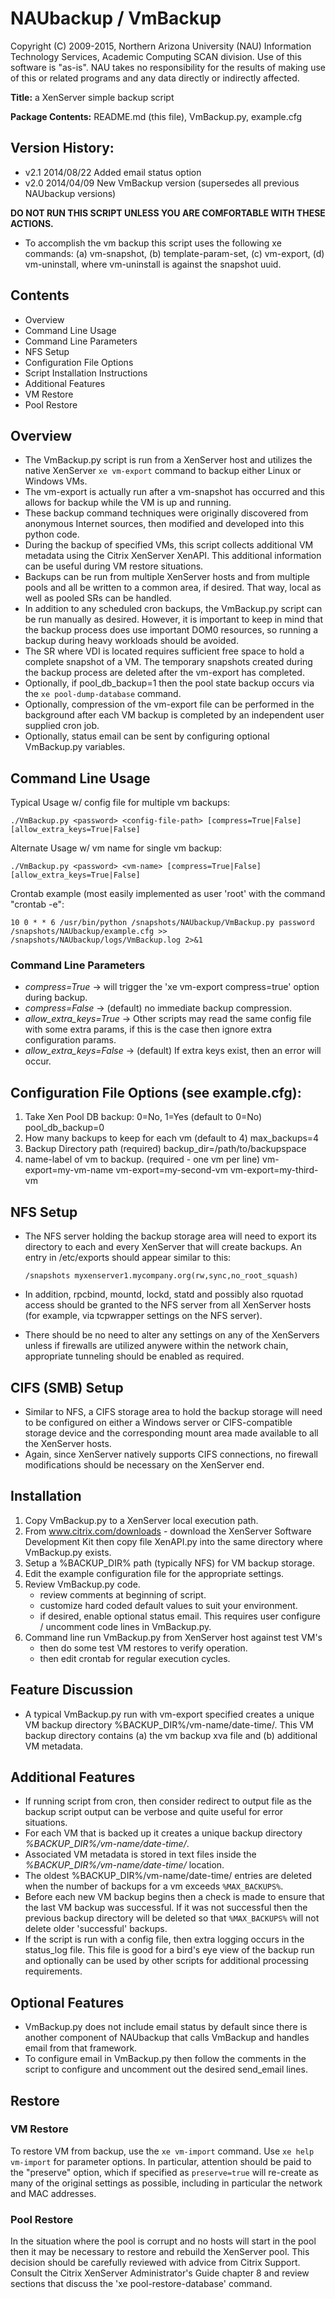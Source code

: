 # NAUbackup / VmBackup
Copyright (C) 2009-2015, Northern Arizona University (NAU)
Information Technology Services, Academic Computing SCAN division.
Use of this software is "as-is".  NAU takes no responsibility
for the results of making use of this or related programs and any data
directly or indirectly affected.

**Title:** a XenServer simple backup script

**Package Contents:** README.md (this file), VmBackup.py, example.cfg

## Version History:
 - v2.1 2014/08/22 Added email status option
 - v2.0 2014/04/09 New VmBackup version (supersedes all previous NAUbackup versions)

**DO NOT RUN THIS SCRIPT UNLESS YOU ARE COMFORTABLE WITH THESE ACTIONS.**

 - To accomplish the vm backup this script uses the following xe commands: (a) vm-snapshot, (b) template-param-set, (c) vm-export, (d) vm-uninstall, where vm-uninstall is against the snapshot uuid.

## Contents
 - Overview
 - Command Line Usage
 - Command Line Parameters
 - NFS Setup
 - Configuration File Options
 - Script Installation Instructions
 - Additional Features
 - VM Restore
 - Pool Restore

## Overview
 - The VmBackup.py script is run from a XenServer host and utilizes the native
   XenServer `xe vm-export` command to backup either Linux or Windows VMs. 
 - The vm-export is actually run after a vm-snapshot has occurred 
   and this allows for backup while the VM is up and running.
 - These backup command techniques were originally discovered from anonymous
   Internet sources, then modified and developed into this python code.
 - During the backup of specified VMs, this script collects additional VM 
   metadata using the Citrix XenServer XenAPI. This additional information
   can be useful during VM restore situations.
 - Backups can be run from multiple XenServer hosts and from multiple pools and
   all be written to a common area, if desired. That way, local as well as pooled
   SRs can be handled.
 - In addition to any scheduled cron backups, the VmBackup.py script can be run manually 
   as desired. However, it is important to keep in mind that the backup process does use
   important DOM0 resources, so running a backup during heavy workloads should be avoided.
 - The SR where VDI is located requires sufficient free space to hold a complete
   snapshot of a VM. The temporary snapshots created during the backup process are deleted 
   after the vm-export has completed.
 - Optionally, if pool_db_backup=1 then the pool state backup occurs via
   the `xe pool-dump-database` command. 
 - Optionally, compression of the vm-export file can be performed in the background 
   after each VM backup is completed by an independent user supplied cron job.
 - Optionally, status email can be sent by configuring optional VmBackup.py variables.

## Command Line Usage

Typical Usage w/ config file for multiple vm backups:

    ./VmBackup.py <password> <config-file-path> [compress=True|False] [allow_extra_keys=True|False]
  
Alternate Usage w/ vm name for single vm backup:

    ./VmBackup.py <password> <vm-name> [compress=True|False] [allow_extra_keys=True|False]

Crontab example (most easily implemented as user 'root' with the command "crontab -e":

    10 0 * * 6 /usr/bin/python /snapshots/NAUbackup/VmBackup.py password /snapshots/NAUbackup/example.cfg >> /snapshots/NAUbackup/logs/VmBackup.log 2>&1

### Command Line Parameters
 - *compress=True*          -> will trigger the 'xe vm-export compress=true' option during backup.
 - *compress=False*         -> (default) no immediate backup compression.
 - *allow_extra_keys=True*  -> Other scripts may read the same config file with some extra params, 
                           if this is the case then ignore extra configuration params.
 - *allow_extra_keys=False* -> (default) If extra keys exist, then an error will occur.

## Configuration File Options (see example.cfg):
 1. Take Xen Pool DB backup: 0=No, 1=Yes (default to 0=No)
   pool_db_backup=0
 2. How many backups to keep for each vm (default to 4)
   max_backups=4
 3. Backup Directory path (required)
   backup_dir=/path/to/backupspace
 4. name-label of vm to backup. (required - one vm per line)
   vm-export=my-vm-name
   vm-export=my-second-vm
   vm-export=my-third-vm

## NFS Setup
  - The NFS server holding the backup storage area will need to export its directory to
    each and every XenServer that will create backups. An entry in /etc/exports should
    appear similar to this:

    `/snapshots myxenserver1.mycompany.org(rw,sync,no_root_squash)`
    
  - In addition, rpcbind, mountd, lockd, statd and possibly also rquotad access should be
    granted to the NFS server from all XenServer hosts (for example, via tcpwrapper settings
    on the NFS server).
  - There should be no need to alter any settings on any of the XenServers unless if firewalls
    are utilized anywere within the network chain, appropriate tunneling should be enabled as
    required.

## CIFS (SMB) Setup
  - Similar to NFS, a CIFS storage area to hold the backup storage will need to be configured on
    either a Windows server or CIFS-compatible storage device and the corresponding mount area made
    available to all the XenServer hosts.
  - Again, since XenServer natively supports CIFS connections, no firewall modifications should be
    necessary on the XenServer end.

## Installation
 1. Copy VmBackup.py to a XenServer local execution path.
 2. From www.citrix.com/downloads - download the XenServer Software Development Kit 
     then copy file XenAPI.py into the same directory where VmBackup.py exists.
 3. Setup a %BACKUP_DIR% path (typically NFS) for VM backup storage.
 4. Edit the example configuration file for the appropriate settings.
 5. Review VmBackup.py code.
     - review comments at beginning of script.
     - customize hard coded default values to suit your environment.
     - if desired, enable optional status email. This requires user configure / uncomment code lines in VmBackup.py.
 6. Command line run VmBackup.py from XenServer host against test VM's
     - then do some test VM restores to verify operation.
     - then edit crontab for regular execution cycles.

## Feature Discussion
 - A typical VmBackup.py run with vm-export specified creates a unique 
   VM backup directory %BACKUP_DIR%/vm-name/date-time/. This VM backup directory
   contains (a) the vm backup xva file and (b) additional VM metadata.

## Additional Features
 - If running script from cron, then consider redirect to output file as the
   backup script output can be verbose and quite useful for error situations.
 - For each VM that is backed up it creates a unique backup directory 
   *%BACKUP_DIR%/vm-name/date-time/*.
 - Associated VM metadata is stored in text files inside the
   *%BACKUP_DIR%/vm-name/date-time/* location.
 - The oldest %BACKUP_DIR%/vm-name/date-time/ entries are deleted when the number of 
   backups for a vm exceeds `%MAX_BACKUPS%`.
 - Before each new VM backup begins then a check is made to ensure that the last 
   VM backup was successful. If it was not successful then the previous backup directory
   will be deleted so that `%MAX_BACKUPS%` will not delete older 'successful' backups.
 - If the script is run with a config file, then extra logging occurs in the
   status_log file. This file is good for a bird's eye view of the backup run and
   optionally can be used by other scripts for additional processing requirements.

## Optional Features
 - VmBackup.py does not include email status by default since there is another component of NAUbackup that calls VmBackup and handles email from that framework.
 - To configure email in VmBackup.py then follow the comments in the script to configure and uncomment out the desired send_email lines.

## Restore
### VM Restore
To restore VM from backup, use the `xe vm-import` command. Use `xe help vm-import` for parameter options. In particular, attention should be paid to the "preserve" option, which if specified as `preserve=true` will re-create as many of the original settings as possible, including in particular the network and MAC addresses.

### Pool Restore
In the situation where the pool is corrupt and no hosts will start in the pool then it may be necessary to restore and rebuild the XenServer pool. This decision should be carefully reviewed with advice from Citrix Support. Consult the Citrix XenServer Administrator's Guide chapter 8 and review sections that discuss the 'xe pool-restore-database' command.
